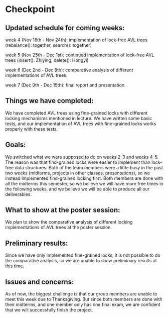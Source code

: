 # Checkpoint

## Updated schedule for coming weeks:
week 4 (Nov 18th - Nov 24th): implementation of lock-free AVL trees (rebalance(): together, search(): together)

week 5 (Nov 25th - Dec 1st): continued implementation of lock-free AVL trees (insert(): Zhiying, delete(): Hongyi)

week 6 (Dec 2nd - Dec 8th): comparative analysis of different implementations of AVL trees. 

week 7 (Dec 9th - Dec 15th): final report and presentation.

## Things we have completed:
We have completed AVL trees using fine-grained locks with different locking mechanisms mentioned in lecture. We have written some basic tests, and our implementation of AVL trees with fine-grained locks works properly with these tests. 

## Goals:
We switched what we were supposed to do on weeks 2-3 and weeks 4-5. The reason was that find-grained locks were easier to implement than lock-free data structures. Both of the team members were a little busy in the past two weeks (midterms, projects in other classes, presentations), so we instead implemented find-grained locking first. Both members are done with all the midterms this semester, so we believe we will have more free times in the following weeks, and we believe we will be able to produce all our deliverables. 

## What to show at the poster session:
We plan to show the comparative analysis of different locking implementations of AVL trees at the poster session.

## Preliminary results:
Since we have only implemented fine-grained locks, it is not possible to do the comparative analysis, so we are unable to show preliminary results at this time. 

## Issues and concerns:
As of now, the biggest challenge is that our group members are unable to meet this week due to Thanksgiving. But since both members are done with their midterms, and one member only has one final exam, we are confident that we will successfully finish the project. 

